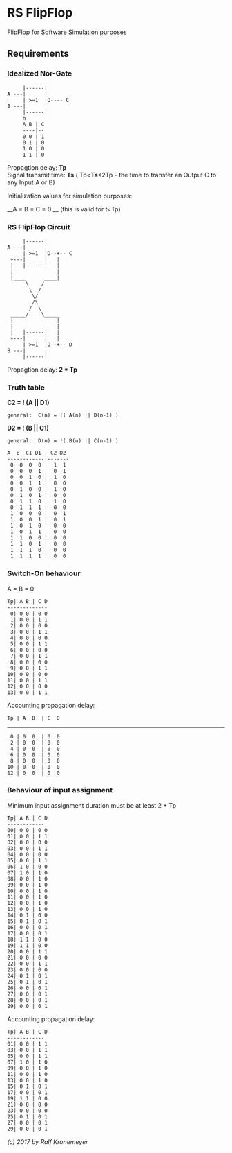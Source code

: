 # RS FlipFlop 

FlipFlop for Software Simulation purposes

## Requirements

### Idealized Nor-Gate
    
         |------|
    A ---|      |
         | >=1  |O---- C
    B ---|      |
         |------|
         n
         A B | C
         ----|--
         0 0 | 1
         0 1 | 0
         1 0 | 0
         1 1 | 0
         
         
Propagtion delay: __Tp__  
Signal transmit time: __Ts__ ( Tp<__Ts__<2Tp - the time to transfer an Output C to any Input A or B)

Initialization values for simulation purposes:

__A = B = C = 0 __ (this is valid for t<Tp)  
         
### RS FlipFlop Circuit


         |------|
    A ---|      |
         | >=1  |O--+-- C
     +---|      |   |
     |   |------|   |
     |              |
     |____      ____|
          \    /             
           \  /                  
            \/             
            /\
           /  \
     _____/    \_____
     |              |
     |              |
     |   |------|   |
     +---|      |   |
         | >=1  |O--+-- D
    B ---|      |
         |------|
         
Propagtion delay: __2 * Tp__   
         
         
### Truth table

__C2 = ! (A || D1)__  
    
    general:  C(n) = !( A(n) || D(n-1) )  
    
__D2 = ! (B || C1)__  
    
    general:  D(n) = !( B(n) || C(n-1) )
 
    A  B  C1 D1 | C2 D2
    ------------|-------
     0  0  0  0 |  1  1
     0  0  0  1 |  0  1
     0  0  1  0 |  1  0
     0  0  1  1 |  0  0
     0  1  0  0 |  1  0
     0  1  0  1 |  0  0
     0  1  1  0 |  1  0
     0  1  1  1 |  0  0
     1  0  0  0 |  0  1
     1  0  0  1 |  0  1
     1  0  1  0 |  0  0
     1  0  1  1 |  0  0
     1  1  0  0 |  0  0
     1  1  0  1 |  0  0
     1  1  1  0 |  0  0
     1  1  1  1 |  0  0
 
### Switch-On behaviour

A = B = 0

    Tp| A B | C D 
    -------------
     0| 0 0 | 0 0
     1| 0 0 | 1 1
     2| 0 0 | 0 0
     3| 0 0 | 1 1
     4| 0 0 | 0 0
     5| 0 0 | 1 1
     6| 0 0 | 0 0
     7| 0 0 | 1 1
     8| 0 0 | 0 0
     9| 0 0 | 1 1
    10| 0 0 | 0 0
    11| 0 0 | 1 1
    12| 0 0 | 0 0
    13| 0 0 | 1 1

Accounting propagation delay:

    Tp | A  B  | C  D 
   -------------------
     0 | 0  0  | 0  0
     2 | 0  0  | 0  0
     4 | 0  0  | 0  0
     6 | 0  0  | 0  0
     8 | 0  0  | 0  0
    10 | 0  0  | 0  0
    12 | 0  0  | 0  0


### Behaviour of input assignment  

Minimum input assignment duration must be at least 2 * Tp  

    Tp| A B | C D 
    ------------
    00| 0 0 | 0 0 
    01| 0 0 | 1 1 
    02| 0 0 | 0 0 
    03| 0 0 | 1 1 
    04| 0 0 | 0 0 
    05| 0 0 | 1 1 
    06| 1 0 | 0 0 
    07| 1 0 | 1 0 
    08| 0 0 | 1 0 
    09| 0 0 | 1 0 
    10| 0 0 | 1 0 
    11| 0 0 | 1 0 
    12| 0 0 | 1 0 
    13| 0 0 | 1 0 
    14| 0 1 | 0 0 
    15| 0 1 | 0 1 
    16| 0 0 | 0 1 
    17| 0 0 | 0 1 
    18| 1 1 | 0 0 
    19| 1 1 | 0 0 
    20| 0 0 | 1 1 
    21| 0 0 | 0 0 
    22| 0 0 | 1 1 
    23| 0 0 | 0 0 
    24| 0 1 | 0 1 
    25| 0 1 | 0 1 
    26| 0 0 | 0 1 
    27| 0 0 | 0 1 
    28| 0 0 | 0 1 
    29| 0 0 | 0 1 
    
Accounting propagation delay:

    Tp| A B | C D 
    ------------
    01| 0 0 | 1 1 
    03| 0 0 | 1 1 
    05| 0 0 | 1 1 
    07| 1 0 | 1 0 
    09| 0 0 | 1 0 
    11| 0 0 | 1 0 
    13| 0 0 | 1 0 
    15| 0 1 | 0 1 
    17| 0 0 | 0 1 
    19| 1 1 | 0 0 
    21| 0 0 | 0 0 
    23| 0 0 | 0 0 
    25| 0 1 | 0 1 
    27| 0 0 | 0 1 
    29| 0 0 | 0 1 
    
    
    
    
    
    
 _(c) 2017 by Ralf Kronemeyer_  
 



